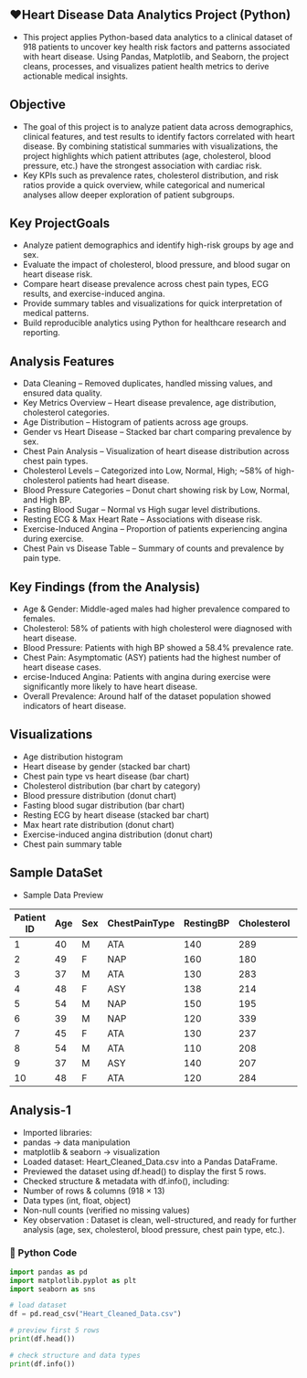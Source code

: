 ## ❤️Heart Disease Data Analytics Project (Python)  
   - This project applies Python-based data analytics to a clinical dataset of 918 patients to uncover key health risk factors and patterns associated with heart disease.
     Using Pandas, Matplotlib, and Seaborn, the project cleans, processes, and visualizes patient health metrics to derive actionable medical insights.

## Objective
   - The goal of this project is to analyze patient data across demographics, clinical features, and test results to identify factors correlated with heart disease.
     By combining statistical summaries with visualizations, the project highlights which patient attributes (age, cholesterol, blood pressure, etc.) have the
     strongest association with cardiac risk.
   - Key KPIs such as prevalence rates, cholesterol distribution, and risk ratios provide a quick overview, while categorical and numerical analyses allow deeper
     exploration of patient subgroups.

## Key ProjectGoals 
   - Analyze patient demographics and identify high-risk groups by age and sex.
   - Evaluate the impact of cholesterol, blood pressure, and blood sugar on heart disease risk.
   - Compare heart disease prevalence across chest pain types, ECG results, and exercise-induced angina.
   - Provide summary tables and visualizations for quick interpretation of medical patterns.
   - Build reproducible analytics using Python for healthcare research and reporting.

## Analysis Features
   - Data Cleaning – Removed duplicates, handled missing values, and ensured data quality.
   - Key Metrics Overview – Heart disease prevalence, age distribution, cholesterol categories.
   - Age Distribution – Histogram of patients across age groups.
   - Gender vs Heart Disease – Stacked bar chart comparing prevalence by sex.
   - Chest Pain Analysis – Visualization of heart disease distribution across chest pain types.
   - Cholesterol Levels – Categorized into Low, Normal, High; ~58% of high-cholesterol patients had heart disease.
   - Blood Pressure Categories – Donut chart showing risk by Low, Normal, and High BP.
   - Fasting Blood Sugar – Normal vs High sugar level distributions.
   - Resting ECG & Max Heart Rate – Associations with disease risk.
   - Exercise-Induced Angina – Proportion of patients experiencing angina during exercise.
   - Chest Pain vs Disease Table – Summary of counts and prevalence by pain type.

## Key Findings (from the Analysis)
   - Age & Gender: Middle-aged males had higher prevalence compared to females. 
   - Cholesterol: 58% of patients with high cholesterol were diagnosed with heart disease.
   - Blood Pressure: Patients with high BP showed a 58.4% prevalence rate.
   - Chest Pain: Asymptomatic (ASY) patients had the highest number of heart disease cases.
   - ercise-Induced Angina: Patients with angina during exercise were significantly more likely to have heart disease.
   - Overall Prevalence: Around half of the dataset population showed indicators of heart disease.

## Visualizations
   - Age distribution histogram
   - Heart disease by gender (stacked bar chart)
   - Chest pain type vs heart disease (bar chart)
   - Cholesterol distribution (bar chart by category)
   - Blood pressure distribution (donut chart)
   - Fasting blood sugar distribution (bar chart)
   - Resting ECG by heart disease (stacked bar chart) 
   - Max heart rate distribution (donut chart)
   - Exercise-induced angina distribution (donut chart)
   - Chest pain summary table
     
## Sample DataSet
   - Sample Data Preview
   
| Patient ID | Age | Sex | ChestPainType | RestingBP | Cholesterol | FastingBS | RestingECG | MaxHR | ExerciseAngina | Oldpeak | ST_Slope | HeartDisease |
|------------|-----|-----|---------------|-----------|-------------|-----------|------------|-------|----------------|---------|----------|--------------|
| 1          | 40  | M   | ATA           | 140       | 289         | 0         | Normal     | 172   | N              | 0.0     | Up       | 0            |
| 2          | 49  | F   | NAP           | 160       | 180         | 0         | Normal     | 156   | N              | 1.0     | Flat     | 1            |
| 3          | 37  | M   | ATA           | 130       | 283         | 0         | ST         | 98    | N              | 0.0     | Up       | 0            |
| 4          | 48  | F   | ASY           | 138       | 214         | 0         | Normal     | 108   | Y              | 1.5     | Flat     | 1            |
| 5          | 54  | M   | NAP           | 150       | 195         | 0         | Normal     | 122   | N              | 0.0     | Up       | 0            |
| 6          | 39  | M   | NAP           | 120       | 339         | 0         | Normal     | 170   | N              | 0.0     | Up       | 0            |
| 7          | 45  | F   | ATA           | 130       | 237         | 0         | Normal     | 170   | N              | 0.0     | Up       | 0            |
| 8          | 54  | M   | ATA           | 110       | 208         | 0         | Normal     | 142   | N              | 0.0     | Up       | 0            |
| 9          | 37  | M   | ASY           | 140       | 207         | 0         | Normal     | 130   | Y              | 1.5     | Flat     | 1            |
| 10         | 48  | F   | ATA           | 120       | 284         | 0         | Normal     | 120   | N              | 0.0     | Up       | 0            |

## Analysis-1
  - Imported libraries:
  - pandas → data manipulation
  - matplotlib & seaborn → visualization
  - Loaded dataset: Heart_Cleaned_Data.csv into a Pandas DataFrame.
  - Previewed the dataset using df.head() to display the first 5 rows.
  - Checked structure & metadata with df.info(), including:
  - Number of rows & columns (918 × 13)
  - Data types (int, float, object)
  - Non-null counts (verified no missing values)
  - Key observation : Dataset is clean, well-structured, and ready for further analysis (age, sex, cholesterol, blood pressure, chest pain type, etc.).
### 🐍 Python Code
```python
import pandas as pd
import matplotlib.pyplot as plt
import seaborn as sns

# load dataset
df = pd.read_csv("Heart_Cleaned_Data.csv")

# preview first 5 rows
print(df.head())

# check structure and data types
print(df.info())





